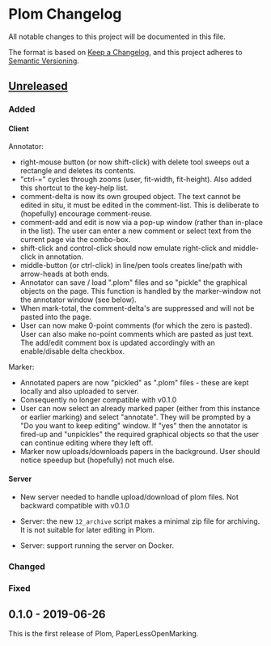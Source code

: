 # Plom Changelog

All notable changes to this project will be documented in this file.

The format is based on [Keep a Changelog](https://keepachangelog.com/en/1.0.0/),
and this project adheres to [Semantic Versioning](https://semver.org/spec/v2.0.0.html).

## [Unreleased]

### Added

#### Client
Annotator:
* right-mouse button (or now shift-click) with delete tool sweeps out a rectangle and deletes its contents.
* "ctrl-=" cycles through zooms (user, fit-width, fit-height). Also added this shortcut to the key-help list.
* comment-delta is now its own grouped object. The text cannot be edited in situ, it must be edited in the comment-list. This is deliberate to (hopefully) encourage comment-reuse.
* comment-add and edit is now via a pop-up window (rather than in-place in the list). The user can enter a new comment or select text from the current page via the combo-box.
* shift-click and control-click should now emulate right-click and middle-click in annotation.
* middle-button (or ctrl-click) in line/pen tools creates line/path with arrow-heads at both ends.
* Annotator can save / load ".plom" files and so "pickle" the graphical objects on the page. This function is handled by the marker-window not the annotator window (see below).
* When mark-total, the comment-delta's are suppressed and will not be pasted into the page.
* User can now make 0-point comments (for which the zero is pasted). User can also make no-point comments which are pasted as just text. The add/edit comment box is updated accordingly with an enable/disable delta checkbox.


Marker:
* Annotated papers are now "pickled" as ".plom" files - these are kept locally and also uploaded to server.
* Consequently no longer compatible with v0.1.0
* User can now select an already marked paper (either from this instance or earlier marking) and select "annotate". They will be prompted by a "Do you want to keep editing" window. If "yes" then the annotator is fired-up and "unpickles" the required graphical objects so that the user can continue editing where they left off.
* Marker now uploads/downloads papers in the background. User should notice speedup but (hopefully) not much else.

#### Server
* New server needed to handle upload/download of plom files. Not backward compatible with v0.1.0

* Server: the new `12_archive` script makes a minimal zip file for archiving.
  It is not suitable for later editing in Plom.

* Server: support running the server on Docker.

### Changed

### Fixed


## 0.1.0 - 2019-06-26

This is the first release of Plom, PaperLessOpenMarking.


[Unreleased]: https://gitlab.math.ubc.ca/andrewr/MLP/compare/v0.1.0...master

